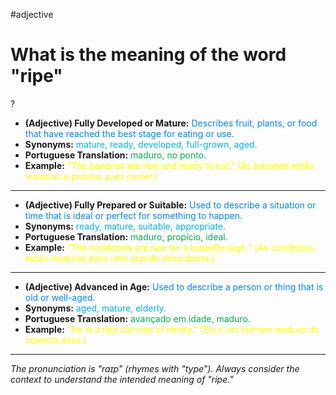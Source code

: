 #adjective 
# What is the meaning of the word "ripe"
?
* **(Adjective) Fully Developed or Mature:** <span style="color:rgb(0, 132, 255)">Describes fruit, plants, or food that have reached the best stage for eating or use.</span>  
* **Synonyms:** <span style="color:rgb(0, 176, 240)">mature, ready, developed, full-grown, aged.</span>  
* **Portuguese Translation:** <span style="color:rgb(0, 176, 80)">maduro, no ponto.</span>  
* **Example:** <span style="color:rgb(255, 255, 0)">"The bananas are ripe and ready to eat." (As bananas estão maduras e prontas para comer.)</span>  
---
* **(Adjective) Fully Prepared or Suitable:** <span style="color:rgb(0, 132, 255)">Used to describe a situation or time that is ideal or perfect for something to happen.</span>  
* **Synonyms:** <span style="color:rgb(0, 176, 240)">ready, mature, suitable, appropriate.</span>  
* **Portuguese Translation:** <span style="color:rgb(0, 176, 80)">maduro, propício, ideal.</span>  
* **Example:** <span style="color:rgb(255, 255, 0)">"The conditions are ripe for a breakthrough." (As condições estão maduras para uma grande descoberta.)</span>  
---
* **(Adjective) Advanced in Age:** <span style="color:rgb(0, 132, 255)">Used to describe a person or thing that is old or well-aged.</span>  
* **Synonyms:** <span style="color:rgb(0, 176, 240)">aged, mature, elderly.</span>  
* **Portuguese Translation:** <span style="color:rgb(0, 176, 80)">avançado em idade, maduro.</span>  
* **Example:** <span style="color:rgb(255, 255, 0)">"He is a ripe old man of ninety." (Ele é um homem maduro de noventa anos.)</span>  
---
*The pronunciation is "raɪp" (rhymes with "type"). Always consider the context to understand the intended meaning of "ripe."*  
<!--SR:!2025-05-31,ripe,135-->
